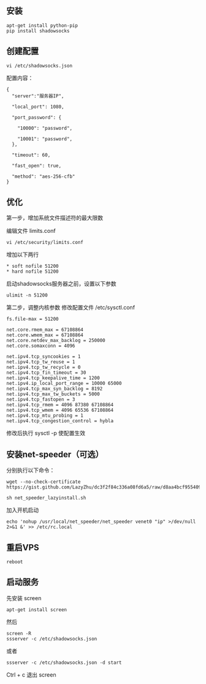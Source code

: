 

## 安装

	apt-get install python-pip
	pip install shadowsocks

## 创建配置

	vi /etc/shadowsocks.json

配置内容：

	{
	  "server":"服务器IP",

	  "local_port": 1080,

	  "port_password": {

	    "10000": "password",

	    "10001": "password",
	  },

	  "timeout": 60,

	  "fast_open": true,

	  "method": "aes-256-cfb"
	}

## 优化

第一步，增加系统文件描述符的最大限数

编辑文件 limits.conf

	vi /etc/security/limits.conf

增加以下两行

	* soft nofile 51200
	* hard nofile 51200

启动shadowsocks服务器之前，设置以下参数

	ulimit -n 51200

第二步，调整内核参数
修改配置文件 /etc/sysctl.conf

	fs.file-max = 51200

	net.core.rmem_max = 67108864
	net.core.wmem_max = 67108864
	net.core.netdev_max_backlog = 250000
	net.core.somaxconn = 4096

	net.ipv4.tcp_syncookies = 1
	net.ipv4.tcp_tw_reuse = 1
	net.ipv4.tcp_tw_recycle = 0
	net.ipv4.tcp_fin_timeout = 30
	net.ipv4.tcp_keepalive_time = 1200
	net.ipv4.ip_local_port_range = 10000 65000
	net.ipv4.tcp_max_syn_backlog = 8192
	net.ipv4.tcp_max_tw_buckets = 5000
	net.ipv4.tcp_fastopen = 3
	net.ipv4.tcp_rmem = 4096 87380 67108864
	net.ipv4.tcp_wmem = 4096 65536 67108864
	net.ipv4.tcp_mtu_probing = 1
	net.ipv4.tcp_congestion_control = hybla
	
修改后执行 sysctl -p 使配置生效

## 安装net-speeder（可选）

分别执行以下命令：

	wget --no-check-certificate https://gist.github.com/LazyZhu/dc3f2f84c336a08fd6a5/raw/d8aa4bcf955409e28a262ccf52921a65fe49da99/net_speeder_lazyinstall.sh

	sh net_speeder_lazyinstall.sh

加入开机启动

	echo 'nohup /usr/local/net_speeder/net_speeder venet0 "ip" >/dev/null 2>&1 &' >> /etc/rc.local

## 重启VPS

	reboot

## 启动服务

先安装 screen
		
	apt-get install screen

然后 
		
	screen -R
	ssserver -c /etc/shadowsocks.json

或者
	
	ssserver -c /etc/shadowsocks.json -d start


Ctrl + c 退出 screen
		
